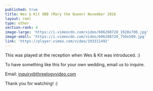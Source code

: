 ```yaml
---
published: true
title: Wes & Kit OBB (Mary the Queen) November 2016
layout: reel
type: other
section-rank: 4
image-large: 'https://i.vimeocdn.com/video/606208728_1920x700.jpg'
image-small: 'https://i.vimeocdn.com/video/606208728_750x500.jpg'
link: 'https://player.vimeo.com/video/193311492'
---
```

This was played at the reception when Wes & Kit was introduced. :)

To have something like this for your own wedding, email us to inquire.

Email: inquiry@threelogyvideo.com

Thank you for watching! :)
